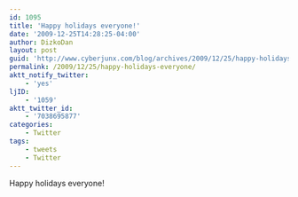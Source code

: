 ```yaml
---
id: 1095
title: 'Happy holidays everyone!'
date: '2009-12-25T14:28:25-04:00'
author: DizkoDan
layout: post
guid: 'http://www.cyberjunx.com/blog/archives/2009/12/25/happy-holidays-everyone/'
permalink: /2009/12/25/happy-holidays-everyone/
aktt_notify_twitter:
    - 'yes'
ljID:
    - '1059'
aktt_twitter_id:
    - '7038695877'
categories:
    - Twitter
tags:
    - tweets
    - Twitter
---
```


Happy holidays everyone!